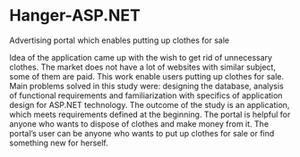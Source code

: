 # Hanger-ASP.NET
Advertising portal which enables putting up clothes for sale


Idea of the application came up with the wish to get rid of unnecessary clothes. The market does not have a lot of websites with similar subject, some of them are paid. This work enable users putting up clothes for sale. Main problems solved in this study were: designing the database, analysis of functional requirements and familiarization with specifics of application design for ASP.NET technology.
The outcome of the study is an application, which meets requirements defined at the beginning. The portal is helpful for anyone who wants to dispose of clothes and make money from it. The portal’s user can be anyone who wants to put up clothes for sale or find something new for herself.
